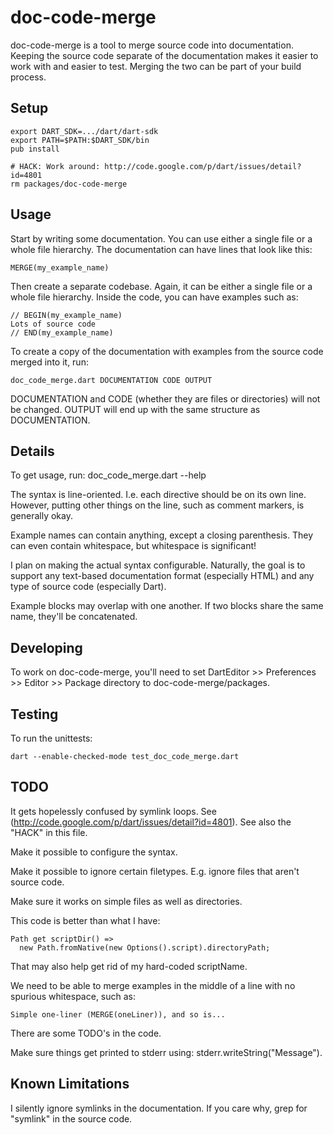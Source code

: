 doc-code-merge
==============

doc-code-merge is a tool to merge source code into documentation. Keeping the
source code separate of the documentation makes it easier to work with and
easier to test. Merging the two can be part of your build process.

Setup
-----

	export DART_SDK=.../dart/dart-sdk
	export PATH=$PATH:$DART_SDK/bin
	pub install

	# HACK: Work around: http://code.google.com/p/dart/issues/detail?id=4801
	rm packages/doc-code-merge

Usage
-----

Start by writing some documentation. You can use either a single file or a
whole file hierarchy. The documentation can have lines that look like this:

	MERGE(my_example_name)

Then create a separate codebase. Again, it can be either a single file or a
whole file hierarchy. Inside the code, you can have examples such as:

	// BEGIN(my_example_name)
	Lots of source code
	// END(my_example_name)

To create a copy of the documentation with examples from the source code
merged into it, run:

	doc_code_merge.dart DOCUMENTATION CODE OUTPUT

DOCUMENTATION and CODE (whether they are files or directories) will not be
changed. OUTPUT will end up with the same structure as DOCUMENTATION.

Details
-------

To get usage, run: doc_code_merge.dart --help

The syntax is line-oriented. I.e. each directive should be on its own line.
However, putting other things on the line, such as comment markers, is
generally okay.

Example names can contain anything, except a closing parenthesis. They can
even contain whitespace, but whitespace is significant!

I plan on making the actual syntax configurable. Naturally, the goal is to
support any text-based documentation format (especially HTML) and any type of
source code (especially Dart).

Example blocks may overlap with one another. If two blocks share the same
name, they'll be concatenated.

Developing
----------

To work on doc-code-merge, you'll need to set DartEditor >> Preferences >>
Editor >> Package directory to doc-code-merge/packages.

Testing
-------

To run the unittests:

	dart --enable-checked-mode test_doc_code_merge.dart

TODO
----

It gets hopelessly confused by symlink loops. See
(http://code.google.com/p/dart/issues/detail?id=4801). See also the "HACK" in
this file.

Make it possible to configure the syntax.

Make it possible to ignore certain filetypes. E.g. ignore files that aren't
source code.

Make sure it works on simple files as well as directories.

This code is better than what I have:

	Path get scriptDir() =>
      new Path.fromNative(new Options().script).directoryPath;

That may also help get rid of my hard-coded scriptName.

We need to be able to merge examples in the middle of a line with no spurious
whitespace, such as:

	Simple one-liner (MERGE(oneLiner)), and so is...

There are some TODO's in the code.

Make sure things get printed to stderr using:
stderr.writeString("Message").

Known Limitations
-----------------

I silently ignore symlinks in the documentation. If you care why, grep for
"symlink" in the source code.